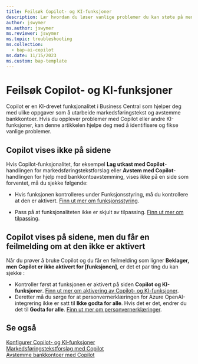 ```yaml
---
title: Feilsøk Copilot- og KI-funksjoner
description: Lær hvordan du løser vanlige problemer du kan støte på mens du arbeider med Copilot- og KI-funksjoner i Business Central.
author: jswymer
ms.author: jswymer
ms.reviewer: jswymer
ms.topic: troubleshooting
ms.collection:
  - bap-ai-copilot
ms.date: 11/15/2023
ms.custom: bap-template
---
```

# Feilsøk Copilot- og KI-funksjoner

Copilot er en KI-drevet funksjonalitet i Business Central som hjelper deg med ulike oppgaver som å utarbeide markedsføringstekst og avstemme bankkontoer. Hvis du opplever problemer med Copilot eller andre KI-funksjoner, kan denne artikkelen hjelpe deg med å identifisere og fikse vanlige problemer.

## Copilot vises ikke på sidene

Hvis Copilot-funksjonalitet, for eksempel **Lag utkast med Copilot**-handlingen for markedsføringstekstforslag eller **Avstem med Copilot**-handlingen for hjelp med bankkontoavstemming, vises ikke på en side som forventet, må du sjekke følgende:

- Hvis funksjonen kontrolleres under Funksjonsstyring, må du kontrollere at den er aktivert. [Finn ut mer om funksjonsstyring](admin-feature-management.md).

- Pass på at funksjonaliteten ikke er skjult av tilpassing. [Finn ut mer om tilpassing](ui-personalization-user.md).

## Copilot vises på sidene, men du får en feilmelding om at den ikke er aktivert

Når du prøver å bruke Copilot og du får en feilmelding som ligner **Beklager, men Copilot er ikke aktivert for \[funksjonen\]**, er det et par ting du kan sjekke :

- Kontroller først at funksjonen er aktivert på siden **Copilot og KI-funksjoner**. [Finn ut mer om aktivering av Copilot- og KI-funksjoner](enable-ai.md#activate-features). 
- Deretter må du sørge for at personvernerklæringen for Azure OpenAI-integrering ikke er satt til **Ikke godta for alle**. Hvis det er det, endrer du det til **Godta for alle**. [Finn ut mer om personvernerklæringer](privacy-notices-status.md).

## Se også

[Konfigurer Copilot- og KI-funksjoner](enable-ai.md)  
[Markedsføringstekstforslag med Copilot](ai-overview.md)  
[Avstemme bankkontoer med Copilot](bank-reconciliation-with-copilot.md)  
